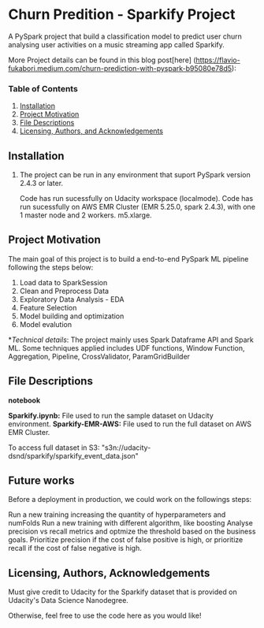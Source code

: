 # Churn Predition - Sparkify Project 
A PySpark project that build a classification model to predict user churn 
analysing user activities on a music streaming app called Sparkify.

More Project details can be found in this blog post[here] (https://flavio-fukabori.medium.com/churn-prediction-with-pyspark-b95080e78d5):

### Table of Contents

1. [Installation](#installation)
2. [Project Motivation](#motivation)
3. [File Descriptions](#files)
4. [Licensing, Authors, and Acknowledgements](#licensing)

## Installation <a name="installation"></a>

1. The project can be run in any environment that suport PySpark version 2.4.3 or later.

   Code has run sucessfully on Udacity workspace (localmode).
   Code has run sucessfully on AWS EMR Cluster (EMR 5.25.0, spark 2.4.3), with one 1 master node and 2 workers. m5.xlarge.

## Project Motivation<a name="motivation"></a>

The main goal of this project is to build a end-to-end PySpark ML pipeline
following the steps below:

1. Load data to SparkSession
2. Clean and Preprocess Data
3. Exploratory Data Analysis - EDA
4. Feature Selection
5. Model building and optimization
6. Model evalution

**Technical details*: 
The project mainly uses Spark Dataframe API and Spark ML. 
Some techniques applied includes UDF functions, Window Function, Aggregation, Pipeline, CrossValidator, ParamGridBuilder

## File Descriptions <a name="files"></a>

**notebook** 

**Sparkify.ipynb:** File used to run the sample dataset on Udacity environment.
**Sparkify-EMR-AWS:** File used to run the full dataset on AWS EMR Cluster.

To access full dataset in S3: "s3n://udacity-dsnd/sparkify/sparkify_event_data.json"


## Future works

Before a deployment in production, we could work on the followings steps:

Run a new training increasing the quantity of hyperparameters and numFolds
Run a new training with different algorithm, like boosting
Analyse precision vs recall metrics and optmize the threshold based on the business goals. Prioritize precision if the cost of false positive is high, or prioritize recall if the cost of false negative is high.

## Licensing, Authors, Acknowledgements<a name="licensing"></a>

Must give credit to Udacity for the Sparkify dataset that is provided
on Udacity's Data Science Nanodegree.

Otherwise, feel free to use the code here as you would like! 